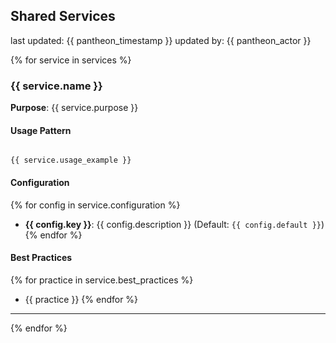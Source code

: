 ## Shared Services
last updated: {{ pantheon_timestamp }}
updated by: {{ pantheon_actor }}

{% for service in services %}
### {{ service.name }}

**Purpose**: {{ service.purpose }}

#### Usage Pattern

```{{ service.language }}

{{ service.usage_example }}

```

#### Configuration

{% for config in service.configuration %}
- **{{ config.key }}**: {{ config.description }} (Default: `{{ config.default }}`)
{% endfor %}

#### Best Practices

{% for practice in service.best_practices %}
- {{ practice }}
{% endfor %}

---

{% endfor %}